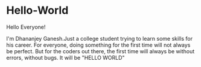 # Hello-World

Hello Everyone!

I'm Dhananjey Ganesh.Just a college student trying to learn some skills for his career.
For everyone, doing something for the first time will not always be perfect.
But for the coders out there, the first time will always be without errors, without bugs.
It will be "HELLO WORLD"
